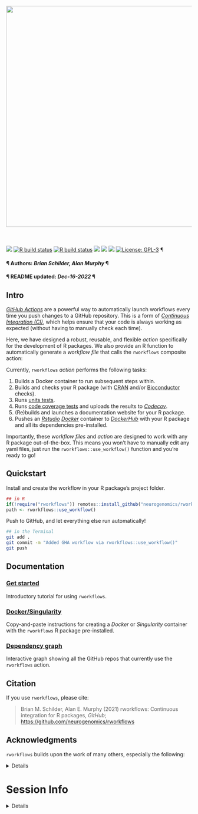 <img src= 'https://github.com/neurogenomics/rworkflows/raw/master/inst/hex/hex.png' height= '600' ><br><br><br><br>
[![](https://img.shields.io/badge/devel%20version-0.99.2-black.svg)](https://github.com/neurogenomics/rworkflows)
[![R build
status](https://github.com/neurogenomics/rworkflows/workflows/rworkflows/badge.svg)](https://github.com/neurogenomics/rworkflows/actions)
[![R build
status](https://github.com/neurogenomics/rworkflows/workflows/rworkflows_static/badge.svg)](https://github.com/neurogenomics/rworkflows/actions)
[![](https://img.shields.io/github/last-commit/neurogenomics/rworkflows.svg)](https://github.com/neurogenomics/rworkflows/commits/master)
[![](https://img.shields.io/github/languages/code-size/neurogenomics/rworkflows.svg)](https://github.com/neurogenomics/rworkflows)
[![](https://app.codecov.io/gh/neurogenomics/rworkflows/branch/master/graph/badge.svg)](https://app.codecov.io/gh/neurogenomics/rworkflows)
[![License:
GPL-3](https://img.shields.io/badge/license-GPL--3-blue.svg)](https://cran.r-project.org/web/licenses/GPL-3)
¶ <h4> ¶ Authors: <i>Brian Schilder, Alan Murphy</i> ¶ </h4>
<h4> ¶ README updated: <i>Dec-16-2022</i> ¶ </h4>

## Intro

[*GitHub Actions*](https://docs.github.com/en/actions) are a powerful
way to automatically launch workflows every time you push changes to a
GitHub repository. This is a form of [*Continuous Integration
(CI)*](https://docs.github.com/en/actions/automating-builds-and-tests/about-continuous-integration),
which helps ensure that your code is always working as expected (without
having to manually check each time).

Here, we have designed a robust, reusable, and flexible *action*
specifically for the development of R packages. We also provide an R
function to automatically generate a *workflow file* that calls the
`rworkflows` composite action:

Currently, `rworkflows` *action* performs the following tasks:

1.  Builds a Docker container to run subsequent steps within.
2.  Builds and checks your R package (with
    [CRAN](https://cran.r-project.org/) and/or
    [Bioconductor](https://bioconductor.org/) checks).  
3.  Runs [units tests](https://testthat.r-lib.org/).  
4.  Runs [code coverage tests](https://covr.r-lib.org/) and uploads the
    results to [*Codecov*](https://about.codecov.io/).  
5.  (Re)builds and launches a documentation website for your R
    package.  
6.  Pushes an [*Rstudio*](https://posit.co/)
    [*Docker*](https://www.docker.com/) container to
    [*DockerHub*](https://hub.docker.com/) with your R package and all
    its dependencies pre-installed.

Importantly, these *workflow files* and *action* are designed to work
with any R package out-of-the-box. This means you won’t have to manually
edit any yaml files, just run the `rworkflows::use_workflow()` function
and you’re ready to go!

## Quickstart

Install and create the workflow in your R package’s project folder.

``` r
## in R
if(!require("rworkflows")) remotes::install_github("neurogenomics/rworkflows")
path <- rworkflows::use_workflow()
```

Push to GitHub, and let everything else run automatically!

``` bash
## in the Terminal
git add .
git commit -m "Added GHA workflow via rworkflows::use_workflow()"
git push
```

## Documentation

### [Get started](https://neurogenomics.github.io/rworkflows/articles/rworkflows.html)

Introductory tutorial for using `rworkflows`.

### [Docker/Singularity](https://neurogenomics.github.io/rworkflows/articles/docker)

Copy-and-paste instructions for creating a *Docker* or *Singularity*
container with the `rworkflows` R package pre-installed.

### [Dependency graph](https://neurogenomics.github.io/rworkflows/articles/depgraph)

Interactive graph showing all the GitHub repos that currently use the
`rworkflows` action.

## Citation

If you use `rworkflows`, please cite:

<!-- Modify this by editing the file: inst/CITATION  -->

> Brian M. Schilder, Alan E. Murphy (2021) rworkflows: Continuous
> integration for R packages, *GitHub*;
> <https://github.com/neurogenomics/rworkflows>

## Acknowledgments

`rworkflows` builds upon the work of many others, especially the
following:

<details>

### [`biocthis`](https://github.com/lcolladotor/biocthis)

This workflow is derived from the workflow generated by the
[`use_bioc_github_action()`](https://lcolladotor.github.io/biocthis/articles/biocthis.html)
function within the
[`biothis`](http://www.bioconductor.org/packages/release/bioc/html/biocthis.html)
package.

#### Key changes in `rworkflows`

- Uses dynamic variables to specify R/Bioconductor versions
  (e.g. `r: "latest"`) and the name of your R package, as opposed to
  static names that are likely to become outdated (e.g. `r: "4.0.1"`).  
- Additional error handling and dependencies checks.  
- Re-renders `README.Rmd` before rebuilding the documentation website.

### [`github-pages-deploy-action`](https://github.com/JamesIves/github-pages-deploy-action)

Builds and deploys the GitHub Pages documentation website in the
`rworkflows` GHA workflows.

### [`bioconductor_docker`](https://github.com/Bioconductor/bioconductor_docker)

Uses the official
[`bioconductor/bioconductor_docker`](https://github.com/Bioconductor/bioconductor_docker)
Docker container.

**NOTE**: The `bioconductor/bioconductor_docker` container often lags
behind the actual Bioconductor releases. This means that sometimes
“devel” in `Bioconductor/bioconductor_docker` is actually referring to
the “release” version of Bioconductor. See this
[Issue](https://github.com/Bioconductor/bioconductor_docker/issues/37)
for details.

### [`scFlow`](https://github.com/combiz/scFlow)

This DockerFile was partly adapted from the [scFlow
Dockerfile](https://github.com/combiz/scFlow/blob/master/Dockerfile).

Unlike other Dockerfiles, this one **does not require any manual editing
when applying to different R packages**. This means that users who are
unfamiliar with Docker do not have to troubleshoot making this file
correctly. It also means that it will continue to work even if your R
package dependencies change.

### [`act`](https://github.com/nektos/act)

A very useful command line tool for testing *GitHub Actions* locally.

</details>

# Session Info

<details>

``` r
utils::sessionInfo()
```

    ## R version 4.2.1 (2022-06-23)
    ## Platform: x86_64-apple-darwin17.0 (64-bit)
    ## Running under: macOS Big Sur ... 10.16
    ## 
    ## Matrix products: default
    ## BLAS:   /Library/Frameworks/R.framework/Versions/4.2/Resources/lib/libRblas.0.dylib
    ## LAPACK: /Library/Frameworks/R.framework/Versions/4.2/Resources/lib/libRlapack.dylib
    ## 
    ## locale:
    ## [1] en_GB.UTF-8/en_GB.UTF-8/en_GB.UTF-8/C/en_GB.UTF-8/en_GB.UTF-8
    ## 
    ## attached base packages:
    ## [1] stats     graphics  grDevices utils     datasets  methods   base     
    ## 
    ## loaded via a namespace (and not attached):
    ##  [1] BiocManager_1.30.19 compiler_4.2.1      pillar_1.8.1       
    ##  [4] RColorBrewer_1.1-3  yulab.utils_0.0.5   tools_4.2.1        
    ##  [7] digest_0.6.31       jsonlite_1.8.4      evaluate_0.19      
    ## [10] lifecycle_1.0.3     tibble_3.1.8        gtable_0.3.1       
    ## [13] pkgconfig_2.0.3     rlang_1.0.6         cli_3.4.1          
    ## [16] DBI_1.1.3           rstudioapi_0.14     rvcheck_0.2.1      
    ## [19] yaml_2.3.6          xfun_0.35           fastmap_1.1.0      
    ## [22] stringr_1.5.0       dplyr_1.0.10        knitr_1.41         
    ## [25] desc_1.4.2          generics_0.1.3      vctrs_0.5.1        
    ## [28] dlstats_0.1.6       rprojroot_2.0.3     grid_4.2.1         
    ## [31] tidyselect_1.2.0    here_1.0.1          glue_1.6.2         
    ## [34] R6_2.5.1            fansi_1.0.3         rmarkdown_2.19     
    ## [37] ggplot2_3.4.0       badger_0.2.2        magrittr_2.0.3     
    ## [40] scales_1.2.1        htmltools_0.5.4     rworkflows_0.99.2  
    ## [43] assertthat_0.2.1    colorspace_2.0-3    utf8_1.2.2         
    ## [46] stringi_1.7.8       munsell_0.5.0

</details>
